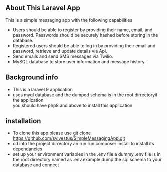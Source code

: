
## About This Laravel App

This is a simple messaging app with the following capabilities


- Users should be able to register by providing their name, email, and password.
  Passwords should be securely hashed before storing in the database.
- Registered users should be able to log in by providing their email and password,
  retrieve and update details via Api.
- Send emails and send SMS messages via Twilio.
-  MySQL database to store user information and message history.

## Background info
- This is a laravel 9 application
- uses myql database and the dumped schema is in the root dirrectoryif the application  
  you should have php8 and above to install this application

## installation

- To clone this app please use git clone https://github.com/sylvestus/SimpleMessagingApp.git
- cd into the project dirrectory an run run composer install to install its dependancies
- set up your environment variables in the .env file a dummy .env file is in the root dirrectory named as .env.example dump the sql schema to your database and connect 
